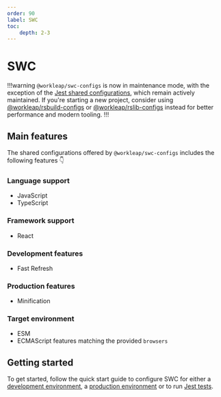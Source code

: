 ```yaml
---
order: 90
label: SWC
toc:
    depth: 2-3
---
```


# SWC

!!!warning
`@workleap/swc-configs` is now in maintenance mode, with the exception of the [Jest shared configurations](./configure-jest.md), which remain actively maintained. If you're starting a new project, consider using [@workleap/rsbuild-configs](../rsbuild/default.md) or [@workleap/rslib-configs](../rslib/default.md) instead for better performance and modern tooling.
!!!

## Main features

The shared configurations offered by `@workleap/swc-configs` includes the following features 👇

### Language support

- JavaScript
- TypeScript

### Framework support

- React

### Development features

- Fast Refresh

### Production features

- Minification

### Target environment

- ESM
- ECMAScript features matching the provided `browsers`

## Getting started

To get started, follow the quick start guide to configure SWC for either a [development environment](configure-dev.md), a [production environment](configure-build.md) or to run [Jest tests](configure-jest.md).
